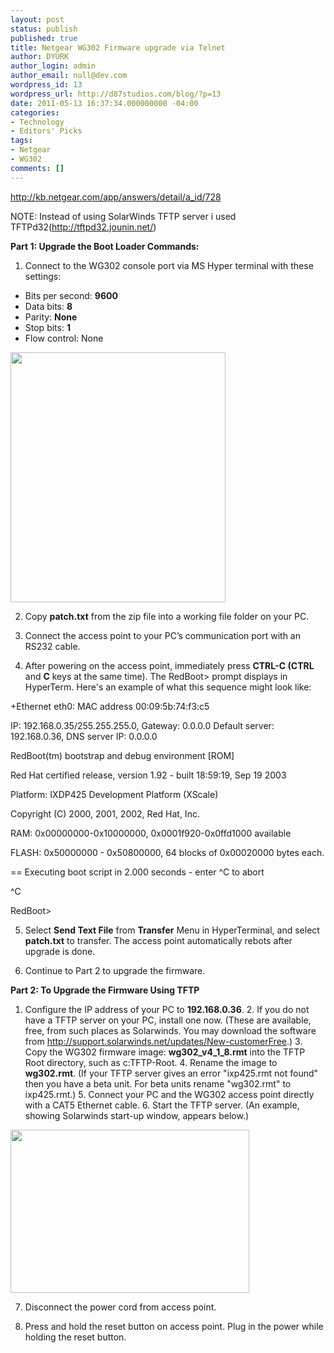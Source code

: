 ```yaml
---
layout: post
status: publish
published: true
title: Netgear WG302 Firmware upgrade via Telnet
author: DYURK
author_login: admin
author_email: null@dev.com
wordpress_id: 13
wordpress_url: http://d87studios.com/blog/?p=13
date: 2011-05-13 16:37:34.000000000 -04:00
categories:
- Technology
- Editors' Picks
tags:
- Netgear
- WG302
comments: []
---
```

<a href="http://kb.netgear.com/app/answers/detail/a_id/728">http://kb.netgear.com/app/answers/detail/a_id/728</a>

NOTE: Instead of using SolarWinds TFTP server i used  TFTPd32(<a href="http://tftpd32.jounin.net/">http://tftpd32.jounin.net/</a>)

<strong>Part 1: Upgrade the Boot Loader Commands:</strong>

1. Connect to the WG302 console port via MS Hyper terminal with these settings:
<ul>
	<li>Bits      per second: <strong>9600</strong></li>
	<li>Data      bits: <strong>8</strong></li>
	<li>Parity:      <strong>None</strong></li>
	<li>Stop      bits: <strong>1</strong></li>
	<li>Flow      control: None</li>
</ul>
<strong><img class="alignnone" title="Screen 1" src="http://kbserver.netgear.com/images/wg302_image001.gif" alt="" width="344" height="400" />
</strong>

2. Copy <strong>patch.txt</strong> from the zip file into a working file folder on your PC.

3. Connect the access point to your PC’s communication port with an RS232 cable.

4. After powering on the access point, immediately press <strong>CTRL-C (CTRL</strong> and <strong>C</strong> keys at the same time). The RedBoot&gt; prompt displays in HyperTerm. Here's an example of what this sequence might look like:

+Ethernet eth0: MAC address 00:09:5b:74:f3:c5

IP: 192.168.0.35/255.255.255.0, Gateway: 0.0.0.0
Default server: 192.168.0.36, DNS server IP: 0.0.0.0

RedBoot(tm) bootstrap and debug environment [ROM]

Red Hat certified release, version 1.92 - built 18:59:19, Sep 19 2003

Platform: IXDP425 Development Platform (XScale)

Copyright (C) 2000, 2001, 2002, Red Hat, Inc.

RAM: 0x00000000-0x10000000, 0x0001f920-0x0ffd1000 available

FLASH: 0x50000000 - 0x50800000, 64 blocks of 0x00020000 bytes each.

== Executing boot script in 2.000 seconds - enter ^C to abort

^C

RedBoot&gt;

5. Select <strong>Send Text File</strong> from <strong>Transfer</strong> Menu in HyperTerminal, and select <strong>patch.txt</strong> to transfer. The access point automatically rebots after upgrade is done.

6. Continue to Part 2 to upgrade the firmware.

<strong>Part 2: To Upgrade the Firmware Using TFTP</strong>

1. Configure the IP address of your PC to <strong>192.168.0.36</strong>. 2. If you do not have a TFTP server on your PC, install one now. (These are available, free, from such places as Solarwinds. You may download the software from http://support.solarwinds.net/updates/New-customerFree.) 3. Copy the WG302 firmware image: <strong>wg302_v4_1_8.rmt</strong> into the TFTP Root directory, such as c:TFTP-Root. 4. Rename the image to <strong>wg302.rmt</strong>. (If your TFTP server gives an error "ixp425.rmt not found" then you have a beta unit. For beta units rename "wg302.rmt" to ixp425.rmt.) 5. Connect your PC and the WG302 access point directly with a CAT5 Ethernet cable. 6. Start the TFTP server. (An example, showing Solarwinds start-up window, appears below.)

<img class="alignnone" title="2 Screen" src="http://kbserver.netgear.com/images/wg302_image003.gif" alt="" width="382" height="261" />

7. Disconnect the power cord from access point.

8. Press and hold the reset button on access point. Plug in the power while holding the reset button.

&nbsp;
